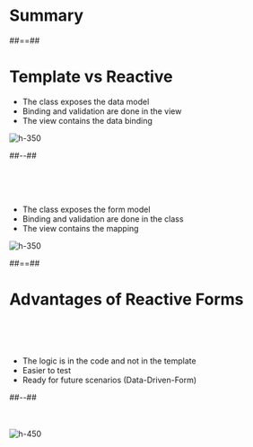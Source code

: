 <!-- .slide: class="transition-bg-sfeir-1 underline" -->
# Summary

##==##

<!-- .slide: class="two-column" -->
# Template vs Reactive

- The class exposes the data model
- Binding and validation are done in the view
- The view contains the data binding

![h-350](assets/images/school/forms/template_driven.png)

##--##

<br/><br/><br/>

- The class exposes the form model
- Binding and validation are done in the class
- The view contains the mapping

![h-350](assets/images/school/forms/reactive_forms.png)

##==##

<!-- .slide: class="two-column"-->
# Advantages of Reactive Forms

<br/><br/><br/>

- The logic is in the code and not in the template
- Easier to test
- Ready for future scenarios (Data-Driven-Form)

##--##
<br/><br/><br/>

![h-450](assets/images/school/forms/advantage_reactive_forms.png)

